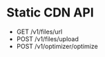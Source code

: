 Static CDN API
=================

* GET  /v1/files/url
* POST /v1/files/upload
* POST /v1/optimizer/optimize
